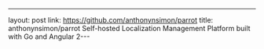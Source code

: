 ---
layout: post
link: https://github.com/anthonynsimon/parrot
title: anthonynsimon/parrot  Self-hosted Localization Management Platform built with Go and Angular 2---
